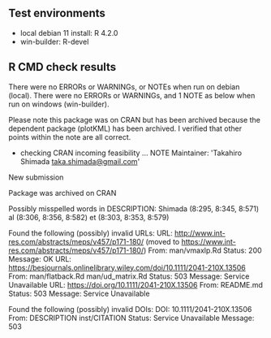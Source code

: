 ## Test environments
* local debian 11 install: R 4.2.0
* win-builder: R-devel


## R CMD check results

There were no ERRORs or WARNINGs, or NOTEs when run on debian (local).
There were no ERRORs or WARNINGs, and 1 NOTE as below when run on windows (win-builder).

Please note this package was on CRAN but has been archived because the dependent package (plotKML) has been archived.
I verified that other points within the note are all correct.


* checking CRAN incoming feasibility ... NOTE
Maintainer: 'Takahiro Shimada <taka.shimada@gmail.com>'

New submission

Package was archived on CRAN

Possibly misspelled words in DESCRIPTION:
  Shimada (8:295, 8:345, 8:571)
  al (8:306, 8:356, 8:582)
  et (8:303, 8:353, 8:579)

Found the following (possibly) invalid URLs:
  URL: http://www.int-res.com/abstracts/meps/v457/p171-180/ (moved to https://www.int-res.com/abstracts/meps/v457/p171-180/)
    From: man/vmaxlp.Rd
    Status: 200
    Message: OK
  URL: https://besjournals.onlinelibrary.wiley.com/doi/10.1111/2041-210X.13506
    From: man/flatback.Rd
          man/ud_matrix.Rd
    Status: 503
    Message: Service Unavailable
  URL: https://doi.org/10.1111/2041-210X.13506
    From: README.md
    Status: 503
    Message: Service Unavailable

Found the following (possibly) invalid DOIs:
  DOI: 10.1111/2041-210X.13506
    From: DESCRIPTION
          inst/CITATION
    Status: Service Unavailable
    Message: 503


